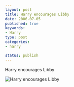 ```yaml
--- 
layout: post
title: Harry encourages Libby
date: 2006-07-05
published: true
keywords: 
- Harry
type: post
categories:
- harry

status: publish
---
```

Harry encourages Libby

![Harry encourages Libby](http://media.eick.us/2010/08/IMG_2550.jpg)